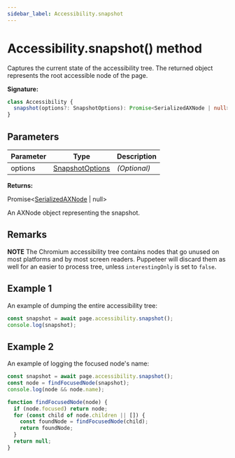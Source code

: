 ```yaml
---
sidebar_label: Accessibility.snapshot
---
```


# Accessibility.snapshot() method

Captures the current state of the accessibility tree. The returned object represents the root accessible node of the page.

**Signature:**

```typescript
class Accessibility {
  snapshot(options?: SnapshotOptions): Promise<SerializedAXNode | null>;
}
```

## Parameters

| Parameter | Type                                              | Description       |
| --------- | ------------------------------------------------- | ----------------- |
| options   | [SnapshotOptions](./puppeteer.snapshotoptions.md) | <i>(Optional)</i> |

**Returns:**

Promise&lt;[SerializedAXNode](./puppeteer.serializedaxnode.md) \| null&gt;

An AXNode object representing the snapshot.

## Remarks

**NOTE** The Chromium accessibility tree contains nodes that go unused on most platforms and by most screen readers. Puppeteer will discard them as well for an easier to process tree, unless `interestingOnly` is set to `false`.

## Example 1

An example of dumping the entire accessibility tree:

```ts
const snapshot = await page.accessibility.snapshot();
console.log(snapshot);
```

## Example 2

An example of logging the focused node's name:

```ts
const snapshot = await page.accessibility.snapshot();
const node = findFocusedNode(snapshot);
console.log(node && node.name);

function findFocusedNode(node) {
  if (node.focused) return node;
  for (const child of node.children || []) {
    const foundNode = findFocusedNode(child);
    return foundNode;
  }
  return null;
}
```
